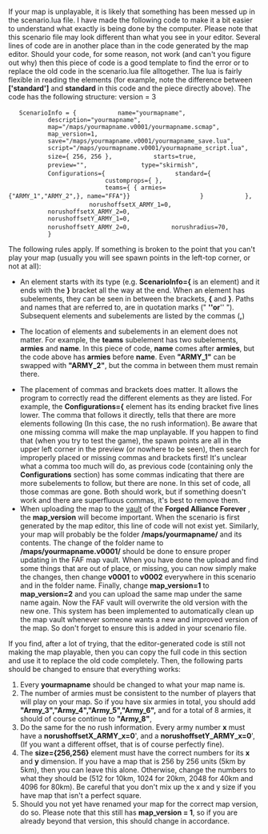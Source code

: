If your map is unplayable, it is likely that something has been messed
up in the scenario.lua file. I have made the following code to make it a
bit easier to understand what exactly is being done by the computer.
Please note that this scenario file may look different than what you see
in your editor. Several lines of code are in another place than in the
code generated by the map editor. Should your code, for some reason, not
work (and can't you figure out why) then this piece of code is a good
template to find the error or to replace the old code in the
scenario.lua file alltogether. The lua is fairly flexible in reading the
elements (for example, note the difference between **\['standard'\]**
and **standard** in this code and the piece directly above). The code
has the following structure: version = 3

`   ScenarioInfo = {`
`           name="yourmapname",`
`           description="`<yourmapname>`yourmapname",`
`           map="/maps/yourmapname.v0001/yourmapname.scmap",`
`           map_version=1,`
`           save="/maps/yourmapname.v0001/yourmapname_save.lua",`
`           script="/maps/yourmapname.v0001/yourmapname_script.lua",`
`           size={ 256, 256 },`
`           starts=true,`
`           preview="",`
`   `
`           type="skirmish",`
`           Configurations={`
`                   standard={`
`                           customprops={ },`
`                           teams={ { armies={"ARMY_1","ARMY_2",}, name="FFA"}}`
`                   }`
`           },`
`           `
`           norushoffsetX_ARMY_1=0,`
`           norushoffsetX_ARMY_2=0,`
`           norushoffsetY_ARMY_1=0,  `
`           norushoffsetY_ARMY_2=0,`
`           norushradius=70,`
`   `
`           }`

The following rules apply. If something is broken to the point that you
can't play your map (usually you will see spawn points in the left-top
corner, or not at all):

-   An element starts with its type (e.g. **ScenarioInfo={** is an
    element) and it ends with the **}** bracket all the way at the end.
    When an element has subelements, they can be seen in between the
    brackets, **{** and **}**. Paths and names that are referred to, are
    in quotation marks (" **''or**'' "). Subsequent elements and
    subelements are listed by the commas (**,**)

<!-- -->

-   The location of elements and subelements in an element does not
    matter. For example, the **teams** subelement has two subelements,
    **armies** and **name**. In this piece of code, **name** comes after
    **armies**, but the code above has **armies** before **name**. Even
    **"ARMY_1"** can be swapped with **"ARMY_2"**, but the comma in
    between them must remain there.

<!-- -->

-   The placement of commas and brackets does matter. It allows the
    program to correctly read the different elements as they are listed.
    For example, the **Configurations={** element has its ending bracket
    five lines lower. The comma that follows it directly, tells that
    there are more elements following (In this case, the no rush
    information). Be aware that one missing comma will make the map
    unplayable. If you happen to find that (when you try to test the
    game), the spawn points are all in the upper left corner in the
    preview (or nowhere to be seen), then search for improperly placed
    or missing commas and brackets first! It's unclear what a comma too
    much will do, as previous code (containing only the
    **Configurations** section) has some commas indicating that there
    are more subelements to follow, but there are none. In this set of
    code, all those commas are gone. Both should work, but if something
    doesn't work and there are superfluous commas, it's best to remove
    them.
-   When uploading the map to the [vault](Map_Vault "wikilink") of the
    **Forged Alliance Forever** , the **map_version** will become
    important. When the scenario is first generated by the map editor,
    this line of code will not exist yet. Similarly, your map will
    probably be the folder **/maps/yourmapname/** and its contents. The
    change of the folder name to **/maps/yourmapname.v0001/** should be
    done to ensure proper updating in the FAF map vault. When you have
    done the upload and find some things that are out of place, or
    missing, you can now simply make the changes, then change **v0001**
    to **v0002** everywhere in this scenario and in the folder name.
    Finally, change **map_version=1** to **map_version=2** and you can
    upload the same map under the same name again. Now the FAF vault
    will overwrite the old version with the new one. This system has
    been implemented to automatically clean up the map vault whenever
    someone wants a new and improved version of the map. So don't forget
    to ensure this is added in your scenario file.

If you find, after a lot of trying, that the editor-generated code is
still not making the map playable, then you can copy the full code in
this section and use it to replace the old code completely. Then, the
following parts should be changed to ensure that everything works:

1.  Every **yourmapname** should be changed to what your map name is.
2.  The number of armies must be consistent to the number of players
    that will play on your map. So if you have six armies in total, you
    should add **"Army_3","Army_4","Army_5","Army_6",** and for a total
    of 8 armies, it should of course continue to **"Army_8"**,
3.  Do the same for the no rush information. Every army number **x**
    must have a **norushoffsetX_ARMY_x=0**', and a
    **norushoffsetY_ARMY_x=0**', (If you want a different offset, that
    is of course perfectly fine).
4.  The **size={256,256}** element must have the correct numbers for its
    **x** and **y** dimension. If you have a map that is 256 by 256
    units (5km by 5km), then you can leave this alone. Otherwise, change
    the numbers to what they should be (512 for 10km, 1024 for 20km,
    2048 for 40km and 4096 for 80km). Be careful that you don't mix up
    the x and y size if you have map that isn't a perfect square.
5.  Should you not yet have renamed your map for the correct map
    version, do so. Please note that this still has **map_version = 1**,
    so if you are already beyond that version, this should change in
    accordance.
